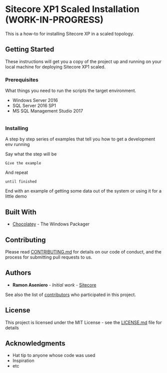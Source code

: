 # Sitecore XP1 Scaled Installation (WORK-IN-PROGRESS)

This is a how-to for installing Sitecore XP in a scaled topology.

## Getting Started

These instructions will get you a copy of the project up and running on your local machine for deploying Sitecore XP1 scaled. 

### Prerequisites

What things you need to run the scripts the target environment.

* Windows Server 2016
* SQL Server 2016 SP1
* MS SQL Management Studio 2017

```

```

### Installing

A step by step series of examples that tell you how to get a development env running

Say what the step will be

```
Give the example
```

And repeat

```
until finished
```

End with an example of getting some data out of the system or using it for a little demo

## Built With

* [Chocolatey](http://www.chocolatey.org) - The Windows Packager

## Contributing

Please read [CONTRIBUTING.md](https://gist.github.com/PurpleBooth/b24679402957c63ec426) for details on our code of conduct, and the process for submitting pull requests to us.

## Authors

* **Ramon Aseniero** - *Initial work* - [Sitecore](https://github.com/raseniero)

See also the list of [contributors](https://github.com/your/project/contributors) who participated in this project.

## License

This project is licensed under the MIT License - see the [LICENSE.md](LICENSE.md) file for details

## Acknowledgments

* Hat tip to anyone whose code was used
* Inspiration
* etc
